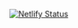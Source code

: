 [![Netlify Status](https://api.netlify.com/api/v1/badges/b6f529f7-7865-4577-9a85-4a2945054da4/deploy-status)](https://app.netlify.com/sites/awesome-benz-159c57/deploys)
